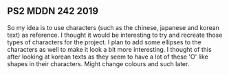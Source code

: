 ## PS2 MDDN 242 2019

So my idea is to use characters (such as the chinese, japanese and korean text) as reference. I thought it would be interesting to try and recreate those types of characters for the project. I plan to add some ellipses to the characters as well to make it look a bit more interesting. I thought of this after looking at korean texts as they seem to have a lot of these 'O' like shapes in their characters. Might change colours and such later.
